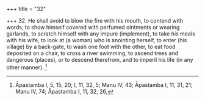 +++
title = "32"

+++
32. He shall avoid to blow the fire with his mouth, to contend with words, to show himself covered with perfumed ointments or wearing garlands, to scratch himself with any impure (implement), to take his meals with his wife, to look at (a woman) who is anointing herself, to enter (his village) by a back-gate, to wash one foot with the other, to eat food deposited on a chair, to cross a river swimming, to ascend trees and dangerous (places), or to descend therefrom, and to imperil his life (in any other manner). [^25] 


[^25]:  Āpastamba I, 5, 15, 20; I, 11, 32, 5; Manu IV, 43; Āpastamba I, 11, 31, 21; Manu IV, 74; Āpastamba I, 11, 32, 26,
